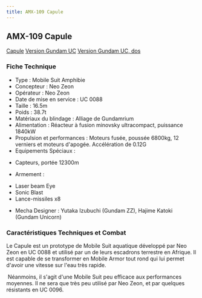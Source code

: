 ```yaml
---
title: AMX-109 Capule
---
```


AMX-109 Capule
--------------


[Capule](javascript:change_image_m('images/stories/saga/gundamzz/mechas/neozeon/amx-109.png');) [Version Gundam UC](javascript:change_image_m('images/stories/saga/unicorn/mechas/amx-109-capule.png');) [Version Gundam UC, dos](javascript:change_image_m('images/stories/saga/unicorn/mechas/amx-109-capule-dos.png');)          


### Fiche Technique


- Type : Mobile Suit Amphibie  
- Concepteur : Neo Zeon  
- Opérateur : Neo Zeon  
- Date de mise en service : UC 0088  
- Taille : 16.5m   
- Poids : 38.7t   
- Matériaux du blindage : Alliage de Gundamrium  
- Alimentation : Réacteur à fusion minovsky ultracompact, puissance 1840kW  
- Propulsion et performances : Moteurs fusée, poussée 6800kg, 12 verniers et moteurs d'apogée. Accélération de 0.12G  
- Equipements Spéciaux :


* Capteurs, portée 12300m


- Armement :


* Laser beam Eye
* Sonic Blast
* Lance-missiles x8


- Mecha Designer : Yutaka Izubuchi (Gundam ZZ), Hajime Katoki (Gundam Unicorn)


### Caractéristiques Techniques et Combat


Le Capule est un prototype de Mobile Suit aquatique développé par Neo Zeon en UC 0088 et utilisé par un de leurs escadrons terrestre en Afrique. Il est capable de se transformer en Mobile Armor tout rond qui lui permet d'avoir une vitesse sur l'eau très rapide.   
   
 Néanmoins, il s'agit d'une Mobile Suit peu efficace aux performances moyennes. Il ne sera que très peu utilisé par Neo Zeon, et par quelques résistants en UC 0096.


